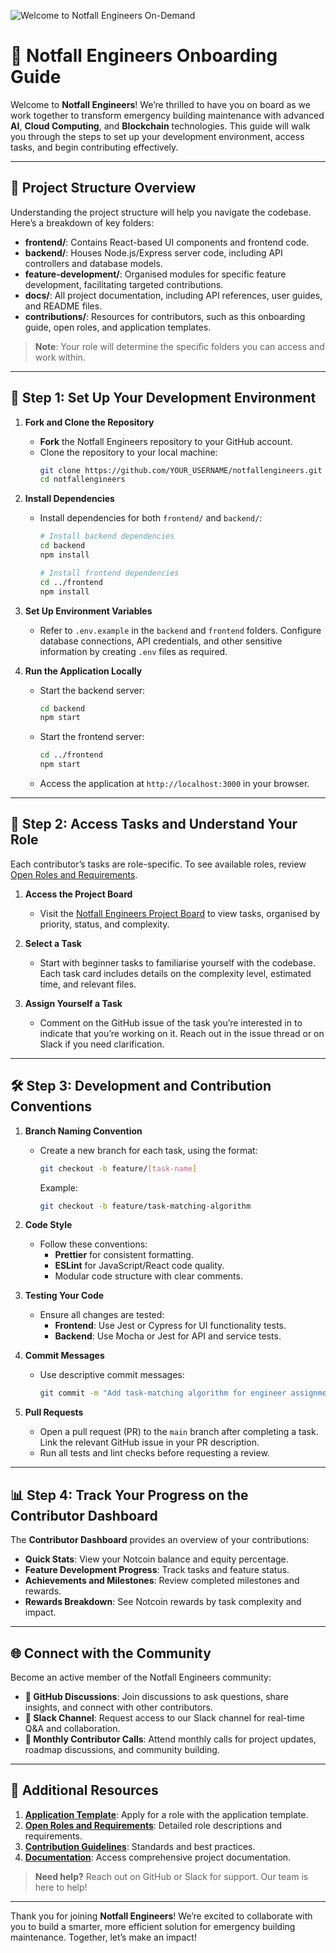 ![Welcome to Notfall Engineers On-Demand](assets/welcome_banner.png)

# 🚀 **Notfall Engineers Onboarding Guide**

Welcome to **Notfall Engineers**! We’re thrilled to have you on board as we work together to transform emergency building maintenance with advanced **AI**, **Cloud Computing**, and **Blockchain** technologies. This guide will walk you through the steps to set up your development environment, access tasks, and begin contributing effectively.

---

## 📂 **Project Structure Overview**

Understanding the project structure will help you navigate the codebase. Here’s a breakdown of key folders:

- **frontend/**: Contains React-based UI components and frontend code.
- **backend/**: Houses Node.js/Express server code, including API controllers and database models.
- **feature-development/**: Organised modules for specific feature development, facilitating targeted contributions.
- **docs/**: All project documentation, including API references, user guides, and README files.
- **contributions/**: Resources for contributors, such as this onboarding guide, open roles, and application templates.

> **Note**: Your role will determine the specific folders you can access and work within.

---

## 🔧 **Step 1: Set Up Your Development Environment**

1. **Fork and Clone the Repository**
   - **Fork** the Notfall Engineers repository to your GitHub account.
   - Clone the repository to your local machine:
     ```bash
     git clone https://github.com/YOUR_USERNAME/notfallengineers.git
     cd notfallengineers
     ```

2. **Install Dependencies**
   - Install dependencies for both `frontend/` and `backend/`:
     ```bash
     # Install backend dependencies
     cd backend
     npm install

     # Install frontend dependencies
     cd ../frontend
     npm install
     ```

3. **Set Up Environment Variables**
   - Refer to `.env.example` in the `backend` and `frontend` folders. Configure database connections, API credentials, and other sensitive information by creating `.env` files as required.

4. **Run the Application Locally**
   - Start the backend server:
     ```bash
     cd backend
     npm start
     ```
   - Start the frontend server:
     ```bash
     cd ../frontend
     npm start
     ```
   - Access the application at `http://localhost:3000` in your browser.

---

## 🎯 **Step 2: Access Tasks and Understand Your Role**

Each contributor’s tasks are role-specific. To see available roles, review [Open Roles and Requirements](https://github.com/Coulbe/notfallengineers/tree/main/contributions/open-roles.md).

1. **Access the Project Board**
   - Visit the [Notfall Engineers Project Board](https://github.com/Coulbe/notfallengineers/projects) to view tasks, organised by priority, status, and complexity.

2. **Select a Task**
   - Start with beginner tasks to familiarise yourself with the codebase. Each task card includes details on the complexity level, estimated time, and relevant files.

3. **Assign Yourself a Task**
   - Comment on the GitHub issue of the task you’re interested in to indicate that you’re working on it. Reach out in the issue thread or on Slack if you need clarification.

---

## 🛠 **Step 3: Development and Contribution Conventions**

1. **Branch Naming Convention**
   - Create a new branch for each task, using the format:
     ```bash
     git checkout -b feature/[task-name]
     ```
     Example:
     ```bash
     git checkout -b feature/task-matching-algorithm
     ```

2. **Code Style**
   - Follow these conventions:
     - **Prettier** for consistent formatting.
     - **ESLint** for JavaScript/React code quality.
     - Modular code structure with clear comments.

3. **Testing Your Code**
   - Ensure all changes are tested:
     - **Frontend**: Use Jest or Cypress for UI functionality tests.
     - **Backend**: Use Mocha or Jest for API and service tests.

4. **Commit Messages**
   - Use descriptive commit messages:
     ```bash
     git commit -m "Add task-matching algorithm for engineer assignment"
     ```

5. **Pull Requests**
   - Open a pull request (PR) to the `main` branch after completing a task. Link the relevant GitHub issue in your PR description.
   - Run all tests and lint checks before requesting a review.

---

## 📊 **Step 4: Track Your Progress on the Contributor Dashboard**

The **Contributor Dashboard** provides an overview of your contributions:

- **Quick Stats**: View your Notcoin balance and equity percentage.
- **Feature Development Progress**: Track tasks and feature status.
- **Achievements and Milestones**: Review completed milestones and rewards.
- **Rewards Breakdown**: See Notcoin rewards by task complexity and impact.

---

## 🌐 **Connect with the Community**

Become an active member of the Notfall Engineers community:

- **💬 GitHub Discussions**: Join discussions to ask questions, share insights, and connect with other contributors.
- **📱 Slack Channel**: Request access to our Slack channel for real-time Q&A and collaboration.
- **📝 Monthly Contributor Calls**: Attend monthly calls for project updates, roadmap discussions, and community building.

---

## 🚀 **Additional Resources**

1. **[Application Template](https://github.com/Coulbe/notfallengineers/tree/main/contributions/application-template.md)**: Apply for a role with the application template.
2. **[Open Roles and Requirements](https://github.com/Coulbe/notfallengineers/tree/main/contributions/open-roles.md)**: Detailed role descriptions and requirements.
3. **[Contribution Guidelines](https://github.com/Coulbe/notfallengineers/tree/main/contributions/contribution-guidelines.md)**: Standards and best practices.
4. **[Documentation](https://github.com/Coulbe/notfallengineers/tree/main/docs)**: Access comprehensive project documentation.

> **Need help?** Reach out on GitHub or Slack for support. Our team is here to help!

---

Thank you for joining **Notfall Engineers**! We’re excited to collaborate with you to build a smarter, more efficient solution for emergency building maintenance. Together, let’s make an impact!

